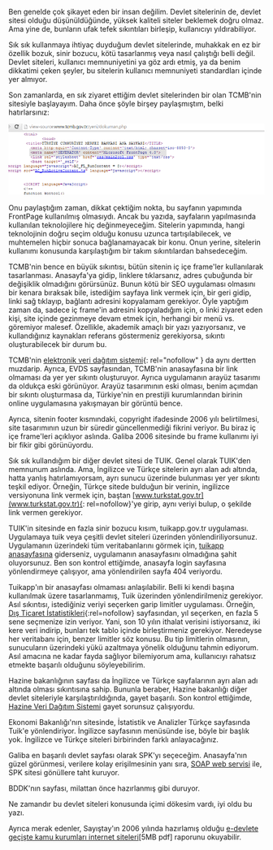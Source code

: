 <!-- 
.. description: Devlet siteleri kötü kullanıcı deneyimi sağlamak konusunda gayet başarılı
.. date: 2013/11/13 19:47
.. title: Devlet Siteleri
.. slug: devlet-siteleri
-->


Ben genelde çok şikayet eden bir insan değilim. Devlet sitelerinin de, devlet sitesi olduğu düşünüldüğünde,
yüksek kaliteli siteler beklemek doğru olmaz. Ama yine de, bunların ufak tefek sıkıntıları birleşip,
kullanıcıyı yıldırabiliyor.

Sık sık kullanmaya ihtiyaç duyduğum devlet sitelerinde, muhakkak en ez bir özellik bozuk, sinir bozucu, kötü tasarlanmış veya
nasıl çalıştığı belli değil. Devlet siteleri, kullanıcı memnuniyetini ya göz ardı etmiş, ya da benim dikkatimi
çeken şeyler, bu sitelerin kullanıcı memnuniyeti standardları içinde yer almıyor. <!-- TEASER_END -->


Son zamanlarda, en sık ziyaret ettiğim devlet sitelerinden bir olan TCMB'nin sitesiyle başlayayım. Daha
önce şöyle birşey paylaşmıştım, belki hatırlarsınız:

![TCMB](/galeri/eglence/tumblr_mtdgamzhMD1r92oxlo1_1280.png)

Onu paylaştığım zaman, dikkat çektiğim nokta, bu sayfanın yapımında FrontPage kullanılmış olmasıydı. Ancak bu yazıda,
sayfaların yapılmasında kullanılan teknolojilere hiç değinmeyeceğim. Sitelerin yapımında, hangi teknolojinin doğru
seçim olduğu konusu uzunca tartışılabilecek, ve muhtemelen hiçbir sonuca bağlanamayacak bir konu. Onun yerine, sitelerin
kullanımı konusunda karşılaştığım bir takım sıkıntılardan bahsedeceğim.

TCMB'nin bence en büyük sıkıntısı, bütün sitenin iç içe frame'ler kullanılarak tasarlanması. Anasayfa'ya
gidip, linklere tıklarsanız, adres çubuğunda bir değişiklik olmadığını görürsünüz. Bunun kötü bir SEO uygulaması
olmasını bir kenara bıraksak bile, istediğim sayfaya link vermek için, bir geri gidip, linki sağ tıklayıp, bağlantı
adresini kopyalamam gerekiyor. Öyle yaptığım zaman da, sadece iç frame'in adresini kopyaladığım için, o linki ziyaret
eden kişi, site içinde gezinmeye devam etmek için, herhangi bir menü vs. göremiyor malesef. Özellikle, akademik amaçlı
bir yazı yazıyorsanız, ve kullandığınız kaynakları referans göstermeniz gerekiyorsa, sıkıntı oluşturabilecek bir durum bu.

TCMB'nin [elektronik veri dağıtım sistemi](http://evds.tcmb.gov.tr/cbt.html){: rel="nofollow" } da aynı dertten
muzdarip. Ayrıca, EVDS sayfasından, TCMB'nin anasayfasına bir link olmaması da yer yer sıkıntı oluşturuyor. Ayrıca
uygulamanın arayüz tasarımı da oldukça eski görünüyor. Arayüz tasarımının eski olması, benim açımdan bir sıkıntı oluşturmasa
da, Türkiye'nin en prestijli kurumlarından birinin online uygulamasına yakışmayan bir görüntü bence.

Ayrıca, sitenin footer kısmındaki, copyright ifadesinde 2006 yılı belirtilmesi, site tasarımının uzun bir süredir güncellenmediği
fikrini veriyor. Bu biraz iç içe frame'leri açıklıyor aslında. Galiba 2006 sitesinde bu frame kullanımı iyi bir fikir gibi görünüyordu.

Sık sık kullandığım bir diğer devlet sitesi de TUIK. Genel olarak TUIK'den memnunum aslında. Ama, İngilizce ve Türkçe sitelerin ayrı alan adı
altında, hatta yanlış hatırlamıyorsam, ayrı sunucu üzerinde bulunması yer yer sıkıntı teşkil ediyor. Örneğin, Türkçe
sitede bulduğun bir verinin, ingilizce versiyonuna link vermek için, baştan [www.turkstat.gov.tr](www.turkstat.gov.tr){: rel=nofollow}'ye girip, aynı veriyi
bulup, o şekilde link vermen gerekiyor.

TUIK'in sitesinde en fazla sinir bozucu kısım, tuikapp.gov.tr uygulaması. Uygulamaya tuik veya çeşitli
devlet siteleri üzerinden yönlendiriliyorsunuz. Uygulamanın üzerindeki tüm veritabanlarını görmek için, [tuikapp anasayfasına](http://tuikapp.tuik.gov.tr/)
giderseniz, uygulamanın anasayfasını olmadığına şahit oluyorsunuz. Ben son kontrol ettiğimde, anasayfa login sayfasına yönlendirmeye
çalışıyor, ama yönlendirilen sayfa 404 veriyordu.

Tuikapp'ın bir anasayfası olmaması anlaşılabilir. Belli ki kendi başına kullanılmak üzere tasarlanmamış, Tuik üzerinden yönlendirilmeniz
gerekiyor. Asıl sıkıntısı, istediğiniz veriyi seçerken garip limitler uygulaması. Örneğin, [Dış Ticaret İstatistikleri](http://tuikapp.tuik.gov.tr/disticaretapp/disticaret_ing.zul?param1=0&param2=0&sitcrev=0&isicrev=0&sayac=5901){:rel=nofollow}
sayfasından, yıl seçerken, en fazla 5 sene seçmenize izin veriyor. Yani, son 10 yılın ithalat verisini istiyorsanız, iki kere
veri indirip, bunları tek tablo içinde birleştirmeniz gerekiyor. Neredeyse her veritabanı için, benzer limitler söz konusu. Bu tip limitlerin
olmasının, sunucuların üzerindeki yükü azaltmaya yönelik olduğunu tahmin ediyorum. Asıl amacına ne kadar fayda sağlıyor bilemiyorum ama, kullanıcıyı
rahatsız etmekte başarılı olduğunu söyleyebilirim. 

Hazine bakanlığının sayfası da İngilizce ve Türkçe sayfalarının ayrı alan adı altında olması sıkıntısına sahip. Bununla beraber,
Hazine bakanlığı diğer devlet siteleriyle karşılaştırıldığında, gayet başarılı. Son kontrol ettiğimde, [Hazine Veri Dağıtım Sistemi](https://hmvds.hazine.gov.tr/)
gayet sorunsuz çalışıyordu.

Ekonomi Bakanlığı'nın sitesinde, İstatistik ve Analizler Türkçe sayfasında Tuik'e yönlendiriyor. İngilizce sayfasının menüsünde ise, böyle
bir başlık yok. İngilizce ve Türkçe siteleri birbirinden farklı anlayacağınız.

Galiba en başarılı devlet sayfası olarak SPK'yı seçeceğim. Anasayfa'nın güzel görünmesi, verilere kolay erişilmesinin yanı sıra, [SOAP web
servisi](http://www.spk.gov.tr/webservices/MutualFundsPortfolioValues/MFundsService.asmx?submenuheader=0) ile, SPK sitesi gönüllere taht kuruyor.

BDDK'nın sayfası, milattan önce hazırlanmış gibi duruyor.

Ne zamandır bu devlet siteleri konusunda içimi dökesim vardı, iyi oldu bu yazı.

Ayrıca merak edenler, Sayıştay'ın 2006 yılında hazırlamış olduğu [e-devlete geçişte kamu kurumları internet siteleri](http://www.sayistay.gov.tr/rapor/perdenrap/2006/2006-2Web/2006-Web.pdf)[5MB pdf]
raporunu okuyabilir.